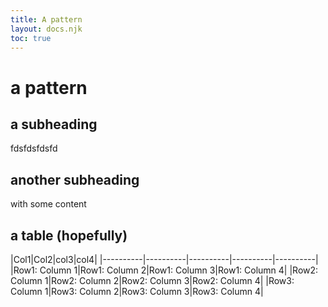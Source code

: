 ```yaml
---
title: A pattern
layout: docs.njk
toc: true
---
```

# a pattern

## a subheading
fdsfdsfdsfd

## another subheading
with some content

## a table (hopefully)
|Col1|Col2|col3|col4|
|----------|----------|----------|----------|----------|
|Row1: Column 1|Row1: Column 2|Row1: Column 3|Row1: Column 4|
|Row2: Column 1|Row2: Column 2|Row2: Column 3|Row2: Column 4|
|Row3: Column 1|Row3: Column 2|Row3: Column 3|Row3: Column 4|